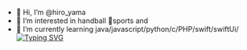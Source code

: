 - 👋 Hi, I’m @hiro_yama
- 👀 I’m interested in handball 🤾sports and 
- 🌱 I’m currently learning java/javascript/python/c/PHP/swift/swiftUi/
<a href="https://git.io/typing-svg"><img src="https://readme-typing-svg.demolab.com?font=Pixelify+Sans&weight=700&size=27&pause=1000&color=080808&center=true&vCenter=true&random=true&width=435&lines=THANK+YOU+FOR+VISITING!;I+LOVE+YOU!" alt="Typing SVG" /></a>
<!---
sabidaijin/sabidaijin is a ✨ special ✨ repository because its `README.md` (this file) appears on your GitHub profile.
You can click the Preview link to take a look at your changes.
--->
